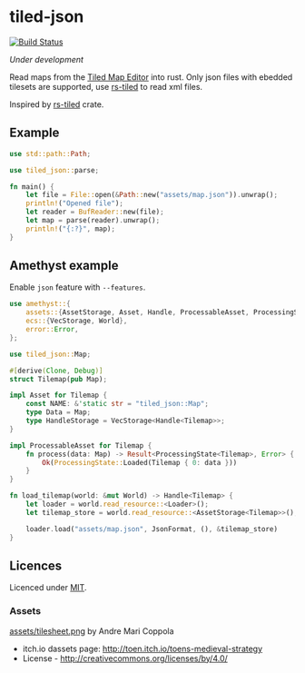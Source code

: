 # tiled-json

[![Build Status](https://travis-ci.org/hyrsky/tiled-json.svg?branch=master)](https://travis-ci.org/hyrsky/tiled-json)

_Under development_

Read maps from the [Tiled Map Editor](http://www.mapeditor.org/) into rust. Only json files with ebedded tilesets are supported, use [rs-tiled](https://github.com/mattyhall/rs-tiled) to read xml files.

Inspired by [rs-tiled](https://github.com/mattyhall/rs-tiled) crate.

## Example

```rust
use std::path::Path;

use tiled_json::parse;

fn main() {
    let file = File::open(&Path::new("assets/map.json")).unwrap();
    println!("Opened file");
    let reader = BufReader::new(file);
    let map = parse(reader).unwrap();
    println!("{:?}", map);
}
```

## Amethyst example

Enable `json` feature with `--features`.

```rust
use amethyst::{
    assets::{AssetStorage, Asset, Handle, ProcessableAsset, ProcessingState, JsonFormat},
    ecs::{VecStorage, World},
    error::Error,
};

use tiled_json::Map;

#[derive(Clone, Debug)]
struct Tilemap(pub Map);

impl Asset for Tilemap {
    const NAME: &'static str = "tiled_json::Map";
    type Data = Map;
    type HandleStorage = VecStorage<Handle<Tilemap>>;
}

impl ProcessableAsset for Tilemap {
    fn process(data: Map) -> Result<ProcessingState<Tilemap>, Error> {
        Ok(ProcessingState::Loaded(Tilemap { 0: data }))
    }
}

fn load_tilemap(world: &mut World) -> Handle<Tilemap> {
	let loader = world.read_resource::<Loader>();
	let tilemap_store = world.read_resource::<AssetStorage<Tilemap>>();

	loader.load("assets/map.json", JsonFormat, (), &tilemap_store)
}
```

## Licences

Licenced under [MIT](LICENSE).

### Assets

[assets/tilesheet.png](assets/tilesheet.png) by Andre Mari Coppola

- itch.io dassets page: http://toen.itch.io/toens-medieval-strategy
- License - http://creativecommons.org/licenses/by/4.0/
